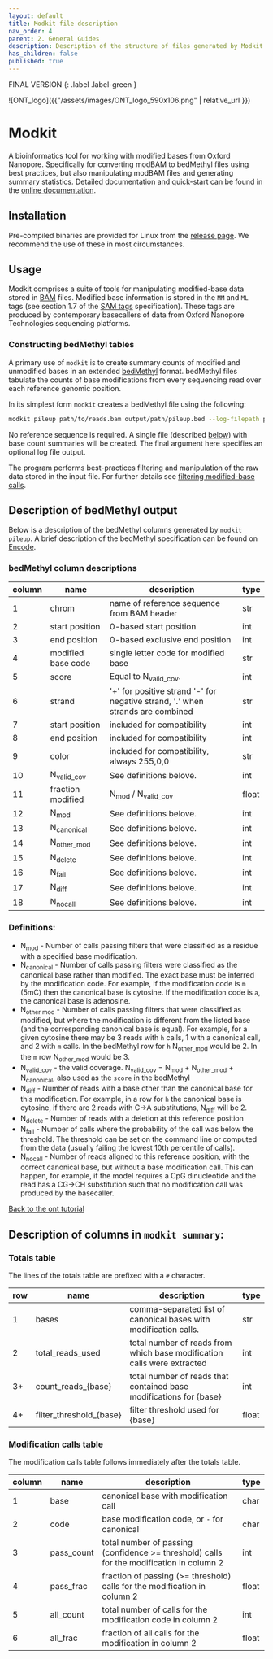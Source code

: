 ```yaml
---
layout: default
title: Modkit file description
nav_order: 4
parent: 2. General Guides
description: Description of the structure of files generated by Modkit
has_children: false
published: true
---
```



FINAL VERSION
{: .label .label-green }

![ONT_logo]({{"/assets/images/ONT_logo_590x106.png" | relative_url }})

# Modkit

A bioinformatics tool for working with modified bases from Oxford Nanopore. Specifically for converting modBAM
to bedMethyl files using best practices, but also manipulating modBAM files and generating summary statistics.
Detailed documentation and quick-start can be found in the [online documentation](https://nanoporetech.github.io/modkit/).

## Installation

Pre-compiled binaries are provided for Linux from the [release page](https://github.com/nanoporetech/modkit/releases). We recommend the use of these in most circumstances.

## Usage

Modkit comprises a suite of tools for manipulating modified-base data stored in [BAM](http://www.htslib.org/) files. Modified base information is stored in the `MM` and `ML` tags (see section 1.7 of the [SAM tags](https://samtools.github.io/hts-specs/SAMtags.pdf) specification). These tags are produced by contemporary basecallers of data from Oxford Nanopore Technologies sequencing platforms.

### Constructing bedMethyl tables

A primary use of `modkit` is to create summary counts of modified and unmodified bases in an extended [bedMethyl](https://www.encodeproject.org/data-standards/wgbs/) format. bedMethyl files tabulate the counts of base modifications from every sequencing read over each reference genomic position.

In its simplest form `modkit` creates a bedMethyl file using the following:

```bash
modkit pileup path/to/reads.bam output/path/pileup.bed --log-filepath pileup.log
```

No reference sequence is required. A single file (described [below](#description-of-bedmethyl-output)) with base count summaries will be created. The final argument here specifies an optional log file output.

The program performs best-practices filtering and manipulation of the raw data stored in the input file. For further details see [filtering modified-base calls](./book/src/filtering.md).

## Description of bedMethyl output

Below is a description of the bedMethyl columns generated by `modkit pileup`. A brief description of the
bedMethyl specification can be found on [Encode](https://www.encodeproject.org/data-standards/wgbs/).

### bedMethyl column descriptions

| column | name                  | description                                                                    | type  |
|--------|-----------------------|--------------------------------------------------------------------------------|-------|
| 1      | chrom                 | name of reference sequence from BAM header                                     | str   |
| 2      | start position        | 0-based start position                                                         | int   |
| 3      | end position          | 0-based exclusive end position                                                 | int   |
| 4      | modified base code    | single letter code for modified base                                           | str   |
| 5      | score                 | Equal to N<sub>valid_cov</sub>.                                                | int   |
| 6      | strand                | '+' for positive strand '-' for negative strand, '.' when strands are combined | str   |
| 7      | start position        | included for compatibility                                                     | int   |
| 8      | end position          | included for compatibility                                                     | int   |
| 9      | color                 | included for compatibility, always 255,0,0                                     | str   |
| 10     | N<sub>valid_cov</sub> | See definitions belove.                                                         | int   |
| 11     | fraction modified     | N<sub>mod</sub> / N<sub>valid_cov</sub>                                        | float |
| 12     | N<sub>mod</sub>       | See definitions belove.                                                         | int   |
| 13     | N<sub>canonical</sub> | See definitions belove.                                                         | int   |
| 14     | N<sub>other_mod</sub> | See definitions belove.                                                         | int   |
| 15     | N<sub>delete</sub>    | See definitions belove.                                                         | int   |
| 16     | N<sub>fail</sub>      | See definitions belove.                                                         | int   |
| 17     | N<sub>diff</sub>      | See definitions belove.                                                         | int   |
| 18     | N<sub>nocall</sub>    | See definitions belove.                                                         | int   |

### Definitions:

* N<sub>mod</sub> - Number of calls passing filters that were classified as a residue with a specified base modification.
* N<sub>canonical</sub> - Number of calls passing filters were classified as the canonical base rather than modified. The
exact base must be inferred by the modification code. For example, if the modification code is `m` (5mC) then
the canonical base is cytosine. If the modification code is `a`, the canonical base is adenosine.
* N<sub>other mod</sub> - Number of calls passing filters that were classified as modified, but where the modification is different from the listed base (and the corresponding canonical base is equal). For example, for a given cytosine there may be 3 reads with
`h` calls, 1 with a canonical call, and 2 with `m` calls. In the bedMethyl row for `h` N<sub>other_mod</sub> would be 2. In the
`m` row N<sub>other_mod</sub> would be 3.
* N<sub>valid_cov</sub> - the valid coverage. N<sub>valid_cov</sub> = N<sub>mod</sub> + N<sub>other_mod</sub> + N<sub>canonical</sub>, also used as the `score` in the bedMethyl
* N<sub>diff</sub> - Number of reads with a base other than the canonical base for this modification. For example, in a row
for `h` the canonical base is cytosine, if there are 2 reads with C->A substitutions, N<sub>diff</sub> will be 2.
* N<sub>delete</sub> - Number of reads with a deletion at this reference position
* N<sub>fail</sub> - Number of calls where the probability of the call was below the threshold. The threshold can be
set on the command line or computed from the data (usually failing the lowest 10th percentile of calls).
* N<sub>nocall</sub> - Number of reads aligned to this reference position, with the correct canonical base, but without a base
modification call. This can happen, for example, if the model requires a CpG dinucleotide and the read has a
CG->CH substitution such that no modification call was produced by the basecaller.

[Back to the ont tutorial](https://gabbo89.github.io/EEA2024-2025/docs/3a2_ONT_cleaning_and_alignment.html#modkit-bedMethyl)


## Description of columns in `modkit summary`:
### Totals table
The lines of the totals table are prefixed with a `#` character.

| row | name                    | description                                                             | type   |
|-----|-------------------------|-------------------------------------------------------------------------|--------|
| 1   | bases                   | comma-separated list of canonical bases with modification calls.        | str    |
| 2   | total_reads_used        | total number of reads from which base modification calls were extracted | int    |
| 3+  | count_reads_{base}      | total number of reads that contained base modifications for {base}      | int    |
| 4+  | filter_threshold_{base} | filter threshold used for {base}                                        | float  |

### Modification calls table
The modification calls table follows immediately after the totals table.

| column | name       | description                                                                              | type  |
|--------|------------|------------------------------------------------------------------------------------------|-------|
| 1      | base       | canonical base with modification call                                                    | char  |
| 2      | code       | base modification code, or `-` for canonical                                             | char  |
| 3      | pass_count | total number of passing (confidence >= threshold) calls for the modification in column 2 | int   |
| 4      | pass_frac  | fraction of passing (>= threshold) calls for the modification in column 2                | float |
| 5      | all_count  | total number of calls for the modification code in column 2                              | int   |
| 6      | all_frac   | fraction of all calls for the modification in column 2                                   | float |

